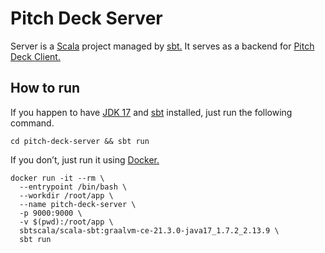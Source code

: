 # Pitch Deck Server

Server is a [Scala](https://www.scala-lang.org) project managed by [sbt.](https://www.scala-sbt.org) It serves as a backend for [Pitch Deck Client.](https://github.com/jokka/pitch-deck-client)

## How to run

If you happen to have [JDK 17](https://aws.amazon.com/corretto/) and [sbt](https://www.scala-sbt.org) installed, just run the following command.

```shell
cd pitch-deck-server && sbt run
```

If you don’t, just run it using [Docker.](https://www.docker.com)

```shell
docker run -it --rm \
  --entrypoint /bin/bash \
  --workdir /root/app \
  --name pitch-deck-server \
  -p 9000:9000 \
  -v $(pwd):/root/app \
  sbtscala/scala-sbt:graalvm-ce-21.3.0-java17_1.7.2_2.13.9 \
  sbt run
```

